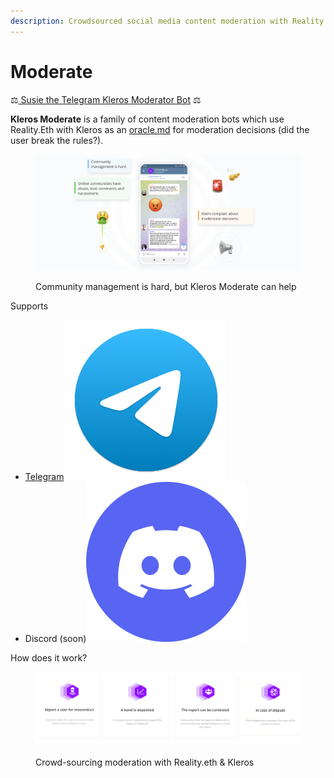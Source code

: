 ```yaml
---
description: Crowdsourced social media content moderation with Reality.eth x Kleros
---
```


# Moderate

⚖️[ Susie the Telegram Kleros Moderator Bot](https://t.me/SusieTheKlerosModeratorBot?startgroup=botstart) ⚖️

**Kleros Moderate** is a family of content moderation bots which use Reality.Eth with Kleros as an [oracle.md](../oracle.md "mention") for moderation decisions (did the user break the rules?).&#x20;

<figure><img src="../../.gitbook/assets/image (2).png" alt=""><figcaption><p>Community management is hard, but Kleros Moderate can help</p></figcaption></figure>

Supports

* [Telegram](https://t.me/SusieTheKlerosModeratorBot?startgroup=botstart) <img src="../../.gitbook/assets/image (4).png" alt="" data-size="line">
* Discord (soon)<img src="../../.gitbook/assets/image (1).png" alt="" data-size="line">

How does it work?

<figure><img src="../../.gitbook/assets/image(1).jpg" alt=""><figcaption><p>Crowd-sourcing moderation with Reality.eth &#x26; Kleros</p></figcaption></figure>
